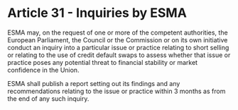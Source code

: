 # Article 31 - Inquiries by ESMA


ESMA may, on the request of one or more of the competent authorities, the European Parliament, the Council or the Commission or on its own initiative conduct an inquiry into a particular issue or practice relating to short selling or relating to the use of credit default swaps to assess whether that issue or practice poses any potential threat to financial stability or market confidence in the Union.

ESMA shall publish a report setting out its findings and any recommendations relating to the issue or practice within 3 months as from the end of any such inquiry.
